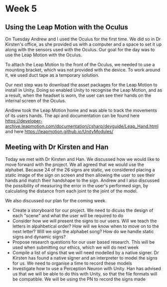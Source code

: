 # Week 5
## Using the Leap Motion with the Oculus
On Tuesday Andrew and I used the Oculus for the first time. We did so in Dr Kirsten's office, as she provided us with a computer and a space to set it up along with the sensors used with the Oculus. Our goal for the day was to use the Leap Motion with the Oculus.

To attach the Leap Motion to the front of the Oculus, we needed to use a mounting bracket, which was not provided with the device. To work around it, we used duct tape as a temporary solution.

Our next step was to download the asset packages for the Leap Motion to install in Unity. Doing so enabled Unity to recognise the Leap Motion, and as a result, when the headset is worn, the user can see their hands on the internal screen of the Oculus. 

Andrew took the Leap Motion home and was able to track the movements of its users hands. The api and documentation can be found here https://developer-archive.leapmotion.com/documentation/csharp/devguide/Leap_Hand.html and here https://leapmotion.github.io/UnityModules/

## Meeting with Dr Kirsten and Han
Today we met with Dr Kirsten and Han. We discussed how we would like to move forward with the project. We all agreed that we would use the alphabet. Because 24 of the 26 signs are static, we considered placing a static image of the sign on screen and then allowing the user to see their hands and match their handshape to the sign. Andrew and I also discussed the possibility of measuring the error in the user's performed sign, by calculating the distance from each joint to the joint of the model. 

We also discussed our plan for the coming week. 

* Create a storyboard for our project. We need to dicuss the design of each "scene" and what the user will be required to do
* Consider how we will present the signs to our users. Will we teach the letters in alpahbetical order? How will we know when to move on to the next letter? Will we sign the alphabet song? How do we handle static signs and dynamic signs?
* Propose research questions for our user based research. This will be used when submitting our ethics, which we will do next week
* Compile a list of signs that we will need modelled by a native signer. Dr Kirsten has found a native signer and an interpreter to model the signs for us. We need to organise a time to record these models
* Investigate how to use a Perception Neuron with Unity. Han has advised us that we will be able to do this with Unity, so that the file formats will be compatible. We will be using the PN to record the signs made
